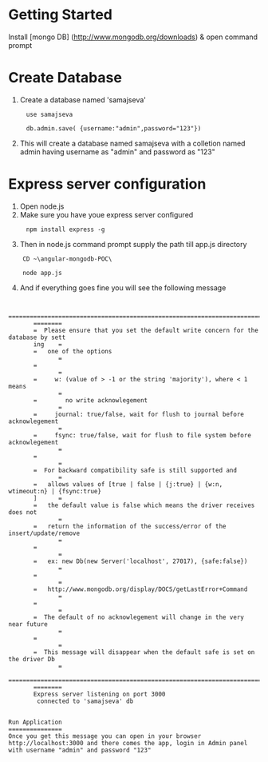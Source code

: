 Getting Started
===============

Install [mongo DB] (http://www.mongodb.org/downloads) & open command prompt

Create Database 
===============
1. Create a database named 'samajseva' 
````
     use samajseva

     db.admin.save( {username:"admin",password="123"})
````     

2. This will create a database named samajseva with a colletion named admin having username as "admin" and password as "123"

Express server configuration 
============================

1. Open node.js 
2. Make sure you have youe express server configured
````
     npm install express -g
````     

3. Then in node.js command prompt supply the path till app.js directory
````	
	CD ~\angular-mongodb-POC\

	node app.js
````

4. And if everything goes fine you will see the following message  
 ````

		================================================================================
		========
		=  Please ensure that you set the default write concern for the database by sett
		ing    =
		=   one of the options
			   =
		=
			   =
		=     w: (value of > -1 or the string 'majority'), where < 1 means
			   =
		=        no write acknowlegement
			   =
		=     journal: true/false, wait for flush to journal before acknowlegement
			   =
		=     fsync: true/false, wait for flush to file system before acknowlegement
			   =
		=
			   =
		=  For backward compatibility safe is still supported and
			   =
		=   allows values of [true | false | {j:true} | {w:n, wtimeout:n} | {fsync:true}
		]      =
		=   the default value is false which means the driver receives does not
			   =
		=   return the information of the success/error of the insert/update/remove
			   =
		=
			   =
		=   ex: new Db(new Server('localhost', 27017), {safe:false})
			   =
		=
			   =
		=   http://www.mongodb.org/display/DOCS/getLastError+Command
			   =
		=
			   =
		=  The default of no acknowlegement will change in the very near future
			   =
		=
			   =
		=  This message will disappear when the default safe is set on the driver Db
			   =
		================================================================================
		========
		Express server listening on port 3000
		 connected to 'samajseva' db


Run Application
===============
Once you get this message you can open in your browser http://localhost:3000 and there comes the app, login in Admin panel with username "admin" and password "123"		 
 